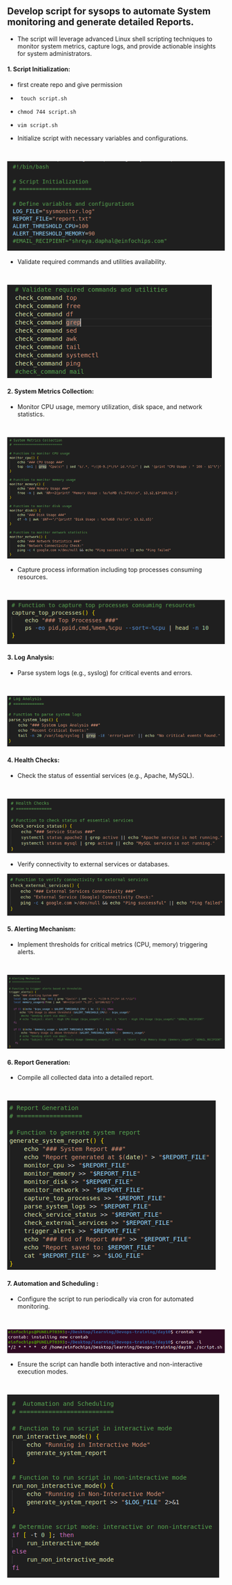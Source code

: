 ##  Develop script for sysops to automate System monitoring and generate detailed Reports.

+ The script will leverage advanced Linux shell scripting techniques to monitor system metrics, capture logs, and provide actionable insights for system administrators.

#### 1. Script Initialization:
 
  + first create repo and give permission 
  +  ` touch script.sh`
  +   ` chmod 744 script.sh ` 
  +   ` vim script.sh `

  + Initialize script with necessary variables and configurations. 
  <br>
  
  ![alt text](image/image.png)

   + Validate required commands and utilities availability.
   <br>

  ![alt text](image/image-1.png)

#### 2. System Metrics Collection:

   + Monitor CPU usage, memory utilization, disk space, and network statistics.
   <br>
  
   ![alt text](image/image-2.png)

   + Capture process information including top processes consuming resources.
   <br>
   
   ![alt text](image/image-3.png)

#### 3. Log Analysis:
  
   + Parse system logs (e.g., syslog) for critical events and errors.
   <br>
    
![alt text](image/image-4.png)

#### 4. Health Checks:
   + Check the status of essential services (e.g., Apache, MySQL).
  <br>
    
![alt text](image/image-5.png)

   + Verify connectivity to external services or databases.
    <br>
    
 ![alt text](image/image-6.png)

#### 5. Alerting Mechanism:
   
  + Implement thresholds for critical metrics (CPU, memory) triggering alerts.
  <br>
  
  ![alt text](image/image-7.png)  


#### 6. Report Generation:
   + Compile all collected data into a detailed report.
   <br>
   
   ![alt text](image/image-8.png)


#### 7. Automation and Scheduling :
  + Configure the script to run periodically via cron for automated monitoring.
  <br>
  
  ![alt text](image/image-9.png)

  + Ensure the script can handle both interactive and non-interactive execution modes.
  <br>
  
  ![alt text](image/image-10.png)
